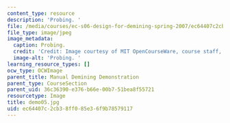 ```yaml
---
content_type: resource
description: 'Probing. '
file: /media/courses/ec-s06-design-for-demining-spring-2007/ec64407c2cb38ff085e36f9b78579117_demo05.jpg
file_type: image/jpeg
image_metadata:
  caption: Probing.
  credit: 'Credit: Image courtesy of MIT OpenCourseWare, course staff, and students.'
  image-alt: 'Probing. '
learning_resource_types: []
ocw_type: OCWImage
parent_title: Manual Demining Demonstration
parent_type: CourseSection
parent_uid: 36c36390-e376-b66e-00b7-51bea8f55721
resourcetype: Image
title: demo05.jpg
uid: ec64407c-2cb3-8ff0-85e3-6f9b78579117
---
```

